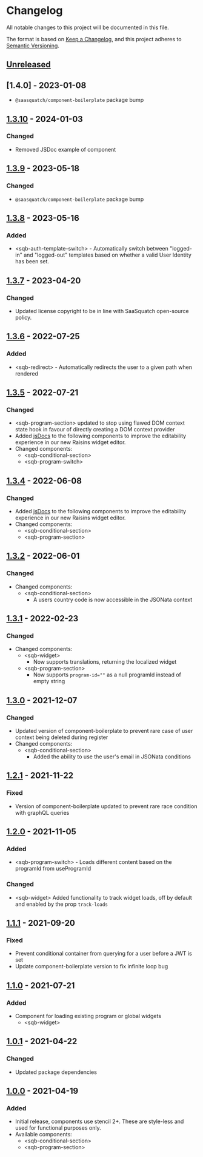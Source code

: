 # Changelog

All notable changes to this project will be documented in this file.

The format is based on [Keep a Changelog](https://keepachangelog.com/en/1.0.0/),
and this project adheres to [Semantic Versioning](https://semver.org/spec/v2.0.0.html).

## [Unreleased]

## [1.4.0] - 2023-01-08
- `@saasquatch/component-boilerplate` package bump
## [1.3.10] - 2024-01-03

### Changed

- Removed JSDoc example of component

## [1.3.9] - 2023-05-18

### Changed

- `@saasquatch/component-boilerplate` package bump

## [1.3.8] - 2023-05-16

### Added

- \<sqb-auth-template-switch> - Automatically switch between "logged-in" and "logged-out" templates based on whether a valid User Identity has been set.

## [1.3.7] - 2023-04-20

### Changed

- Updated license copyright to be in line with SaaSquatch open-source policy.

## [1.3.6] - 2022-07-25

### Added

- \<sqb-redirect> - Automatically redirects the user to a given path when rendered

## [1.3.5] - 2022-07-21

### Changed

- \<sqb-program-section> updated to stop using flawed DOM context state hook in favour of directly creating a DOM context provider
- Added [jsDocs](https://jsdoc.app/) to the following components to improve the editability experience in our new Raisins widget editor.
- Changed components:
  - \<sqb-conditional-section>
  - \<sqb-program-switch>

## [1.3.4] - 2022-06-08

### Changed

- Added [jsDocs](https://jsdoc.app/) to the following components to improve the editability experience in our new Raisins widget editor.
- Changed components:
  - \<sqb-conditional-section>
  - \<sqb-program-section>

## [1.3.2] - 2022-06-01

### Changed

- Changed components:
  - \<sqb-conditional-section>
    - A users country code is now accessible in the JSONata context

## [1.3.1] - 2022-02-23

### Changed

- Changed components:
  - \<sqb-widget>
    - Now supports translations, returning the localized widget
  - \<sqb-program-section>
    - Now supports `program-id=""` as a null programId instead of empty string

## [1.3.0] - 2021-12-07

### Changed

- Updated version of component-boilerplate to prevent rare case of user context being deleted during register
- Changed components:
  - \<sqb-conditional-section>
    - Added the ability to use the user's email in JSONata conditions

## [1.2.1] - 2021-11-22

### Fixed

- Version of component-boilerplate updated to prevent rare race condition with graphQL queries

## [1.2.0] - 2021-11-05

### Added

- \<sqb-program-switch> - Loads different content based on the programId from useProgramId

### Changed

- \<sqb-widget> Added functionality to track widget loads, off by default and enabled by the prop `track-loads`

## [1.1.1] - 2021-09-20

### Fixed

- Prevent conditional container from querying for a user before a JWT is set
- Update component-boilerplate version to fix infinite loop bug

## [1.1.0] - 2021-07-21

### Added

- Component for loading existing program or global widgets
  - \<sqb-widget>

## [1.0.1] - 2021-04-22

### Changed

- Updated package dependencies

## [1.0.0] - 2021-04-19

### Added

- Initial release, components use stencil 2+. These are style-less and used for functional purposes only.
- Available components:
  - \<sqb-conditional-section>
  - \<sqb-program-section>

[unreleased]: https://github.com/saasquatch/program-tools/compare/bedrock-components%401.3.10...HEAD
[1.3.10]: https://github.com/saasquatch/program-tools/releases/tag/%40saasquatch%2Fbedrock-components%401.3.10
[1.3.9]: https://github.com/saasquatch/program-tools/releases/tag/%40saasquatch%2Fbedrock-components%401.3.9
[1.3.8]: https://github.com/saasquatch/program-tools/releases/tag/%40saasquatch%2Fbedrock-components%401.3.8
[1.3.7]: https://github.com/saasquatch/program-tools/releases/tag/%40saasquatch%2Fbedrock-components%401.3.7
[1.3.6]: https://github.com/saasquatch/program-tools/releases/tag/%40saasquatch%2Fbedrock-components%401.3.6
[1.3.5]: https://github.com/saasquatch/program-tools/releases/tag/%40saasquatch%2Fbedrock-components%401.3.5
[1.3.4]: https://github.com/saasquatch/program-tools/releases/tag/%40saasquatch%2Fbedrock-components%401.3.4
[1.3.2]: https://github.com/saasquatch/program-tools/releases/tag/%40saasquatch%2Fbedrock-components%401.3.2
[1.3.1]: https://github.com/saasquatch/program-tools/releases/tag/%40saasquatch%2Fbedrock-components%401.3.1
[1.3.0]: https://github.com/saasquatch/program-tools/releases/tag/%40saasquatch%2Fbedrock-components%401.3.0
[1.2.1]: https://github.com/saasquatch/program-tools/releases/tag/%40saasquatch%2Fbedrock-components%401.2.1
[1.2.0]: https://github.com/saasquatch/program-tools/releases/tag/%40saasquatch%2Fbedrock-components%401.2.0
[1.1.1]: https://github.com/saasquatch/program-tools/releases/tag/%40saasquatch%2Fbedrock-components%401.1.1
[1.1.0]: https://github.com/saasquatch/program-tools/releases/tag/%40saasquatch%2Fbedrock-components%401.1.0
[1.0.1]: https://github.com/saasquatch/program-tools/releases/tag/%40saasquatch%2Fbedrock-components%401.0.1
[1.0.0]: https://github.com/saasquatch/program-tools/releases/tag/%40saasquatch%2Fbedrock-components%401.0.0
